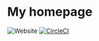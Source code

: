 # My homepage

![Website](https://img.shields.io/website?down_color=red&down_message=down&up_color=green&up_message=up&url=https%3A%2F%2Fmasiarek.pl)
[![CircleCI](https://circleci.com/gh/rafalmasiarek/rafalmasiarek.github.io/tree/master.svg?style=svg)](https://circleci.com/gh/rafalmasiarek/rafalmasiarek.github.io/tree/master)
